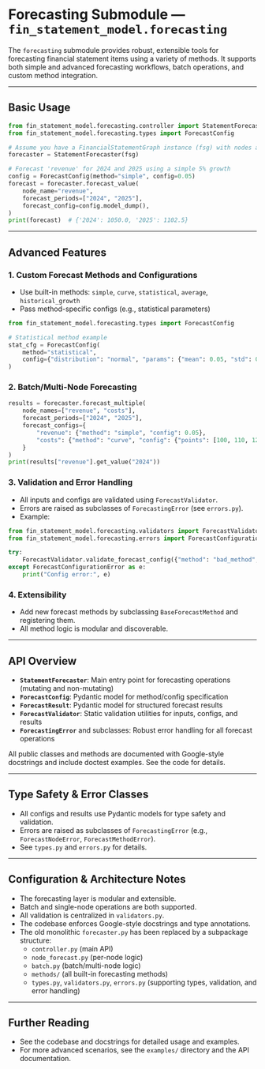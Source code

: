 # Forecasting Submodule — `fin_statement_model.forecasting`

The `forecasting` submodule provides robust, extensible tools for forecasting financial statement items using a variety of methods. It supports both simple and advanced forecasting workflows, batch operations, and custom method integration.

---

## Basic Usage

```python
from fin_statement_model.forecasting.controller import StatementForecaster
from fin_statement_model.forecasting.types import ForecastConfig

# Assume you have a FinancialStatementGraph instance (fsg) with nodes and data
forecaster = StatementForecaster(fsg)

# Forecast 'revenue' for 2024 and 2025 using a simple 5% growth
config = ForecastConfig(method="simple", config=0.05)
forecast = forecaster.forecast_value(
    node_name="revenue",
    forecast_periods=["2024", "2025"],
    forecast_config=config.model_dump(),
)
print(forecast)  # {'2024': 1050.0, '2025': 1102.5}
```

---

## Advanced Features

### 1. Custom Forecast Methods and Configurations

- Use built-in methods: `simple`, `curve`, `statistical`, `average`, `historical_growth`
- Pass method-specific configs (e.g., statistical parameters)

```python
from fin_statement_model.forecasting.types import ForecastConfig

# Statistical method example
stat_cfg = ForecastConfig(
    method="statistical",
    config={"distribution": "normal", "params": {"mean": 0.05, "std": 0.02}}
)
```

### 2. Batch/Multi-Node Forecasting

```python
results = forecaster.forecast_multiple(
    node_names=["revenue", "costs"],
    forecast_periods=["2024", "2025"],
    forecast_configs={
        "revenue": {"method": "simple", "config": 0.05},
        "costs": {"method": "curve", "config": {"points": [100, 110, 120]}}
    }
)
print(results["revenue"].get_value("2024"))
```

### 3. Validation and Error Handling

- All inputs and configs are validated using `ForecastValidator`.
- Errors are raised as subclasses of `ForecastingError` (see `errors.py`).
- Example:

```python
from fin_statement_model.forecasting.validators import ForecastValidator
from fin_statement_model.forecasting.errors import ForecastConfigurationError

try:
    ForecastValidator.validate_forecast_config({"method": "bad_method", "config": {}})
except ForecastConfigurationError as e:
    print("Config error:", e)
```

### 4. Extensibility

- Add new forecast methods by subclassing `BaseForecastMethod` and registering them.
- All method logic is modular and discoverable.

---

## API Overview

- **`StatementForecaster`**: Main entry point for forecasting operations (mutating and non-mutating)
- **`ForecastConfig`**: Pydantic model for method/config specification
- **`ForecastResult`**: Pydantic model for structured forecast results
- **`ForecastValidator`**: Static validation utilities for inputs, configs, and results
- **`ForecastingError`** and subclasses: Robust error handling for all forecast operations

All public classes and methods are documented with Google-style docstrings and include doctest examples. See the code for details.

---

## Type Safety & Error Classes

- All configs and results use Pydantic models for type safety and validation.
- Errors are raised as subclasses of `ForecastingError` (e.g., `ForecastNodeError`, `ForecastMethodError`).
- See `types.py` and `errors.py` for details.

---

## Configuration & Architecture Notes

- The forecasting layer is modular and extensible.
- Batch and single-node operations are both supported.
- All validation is centralized in `validators.py`.
- The codebase enforces Google-style docstrings and type annotations.
- The old monolithic `forecaster.py` has been replaced by a subpackage structure:
  - `controller.py` (main API)
  - `node_forecast.py` (per-node logic)
  - `batch.py` (batch/multi-node logic)
  - `methods/` (all built-in forecasting methods)
  - `types.py`, `validators.py`, `errors.py` (supporting types, validation, and error handling)

---

## Further Reading

- See the codebase and docstrings for detailed usage and examples.
- For more advanced scenarios, see the `examples/` directory and the API documentation. 